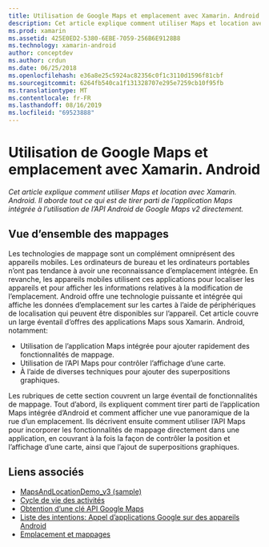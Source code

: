 ```yaml
---
title: Utilisation de Google Maps et emplacement avec Xamarin. Android
description: Cet article explique comment utiliser Maps et location avec Xamarin. Android. Il aborde tout ce qui est de tirer parti de l’application Maps intégrée à l’utilisation de l’API Android de Google Maps v2 directement.
ms.prod: xamarin
ms.assetid: 425E0ED2-5380-6EBE-7059-256B6E9128B8
ms.technology: xamarin-android
author: conceptdev
ms.author: crdun
ms.date: 06/25/2018
ms.openlocfilehash: e36a8e25c5924ac82356c0f1c3110d1596f81cbf
ms.sourcegitcommit: 6264fb540ca1f131328707e295e7259cb10f95fb
ms.translationtype: MT
ms.contentlocale: fr-FR
ms.lasthandoff: 08/16/2019
ms.locfileid: "69523888"
---
```

# <a name="how-to-use-google-maps-and-location-with-xamarinandroid"></a>Utilisation de Google Maps et emplacement avec Xamarin. Android

_Cet article explique comment utiliser Maps et location avec Xamarin. Android. Il aborde tout ce qui est de tirer parti de l’application Maps intégrée à l’utilisation de l’API Android de Google Maps v2 directement._

## <a name="maps-overview"></a>Vue d’ensemble des mappages

Les technologies de mappage sont un complément omniprésent des appareils mobiles. Les ordinateurs de bureau et les ordinateurs portables n’ont pas tendance à avoir une reconnaissance d’emplacement intégrée. En revanche, les appareils mobiles utilisent ces applications pour localiser les appareils et pour afficher les informations relatives à la modification de l’emplacement. Android offre une technologie puissante et intégrée qui affiche les données d’emplacement sur les cartes à l’aide de périphériques de localisation qui peuvent être disponibles sur l’appareil. Cet article couvre un large éventail d’offres des applications Maps sous Xamarin. Android, notamment: 

- Utilisation de l’application Maps intégrée pour ajouter rapidement des fonctionnalités de mappage.
- Utilisation de l’API Maps pour contrôler l’affichage d’une carte.
- À l’aide de diverses techniques pour ajouter des superpositions graphiques.

Les rubriques de cette section couvrent un large éventail de fonctionnalités de mappage.
Tout d’abord, ils expliquent comment tirer parti de l’application Maps intégrée d’Android et comment afficher une vue panoramique de la rue d’un emplacement. Ils décrivent ensuite comment utiliser l’API Maps pour incorporer les fonctionnalités de mappage directement dans une application, en couvrant à la fois la façon de contrôler la position et l’affichage d’une carte, ainsi que l’ajout de superpositions graphiques.


## <a name="related-links"></a>Liens associés

- [MapsAndLocationDemo_v3 (sample)](https://docs.microsoft.com/samples/xamarin/monodroid-samples/mapsandlocationdemo-v3)
- [Cycle de vie des activités](~/android/app-fundamentals/activity-lifecycle/index.md)
- [Obtention d’une clé API Google Maps](~/android/platform/maps-and-location/maps/obtaining-a-google-maps-api-key.md)
- [Liste des intentions: Appel d’applications Google sur des appareils Android](https://developer.android.com/guide/appendix/g-app-intents.html)
- [Emplacement et mappages](https://developer.android.com/guide/topics/location/index.html)

